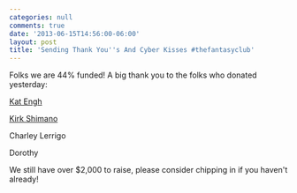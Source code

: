 ```yaml
---
categories: null
comments: true
date: '2013-06-15T14:56:00-06:00'
layout: post
title: 'Sending Thank You''s And Cyber Kisses #thefantasyclub'
---
```


Folks we are 44% funded! A big thank you to the folks who donated yesterday:

[Kat Engh](https://twitter.com/katengh)

[Kirk Shimano](http://www.kirkshimano.com/KirkShimano/Home.html)

Charley Lerrigo

Dorothy

We still have over $2,000 to raise, please consider chipping in if you haven't already!